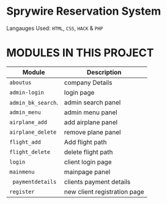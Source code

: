 # Sprywire Reservation System
Langauges Used: ```HTML```, ```CSS```, ```HACK``` & ```PHP```

# MODULES IN THIS PROJECT
| Module | Description |
| ------------ | ----------- |
 ```aboutus```  | company Details |
 ```admin-login```  | login page |
 ```admin_bk_search```. | admin search panel |
 ```admin_menu```  | admin menu panel |
 ```airplane_add``` | add airplane panel |
 ```airplane_delete``` | remove plane panel |
 ```flight_add```  | Add flight path |
 ```flight_delete``` | delete flight path |
 ```login``` | client login page |
 ```mainmenu``` | mainpage panel |
``` paymentdetails``` | clients payment details |
 ```register``` | new client registration page |
 
